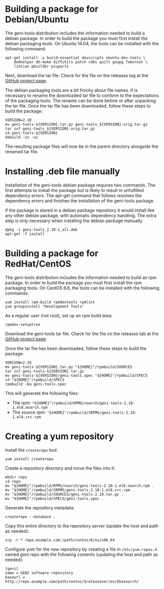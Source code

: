 # Building a package for Debian/Ubuntu

The geni-tools distribution includes the information needed to build a
debian package. In order to build the package you must first install
the debian packaging tools. On Ubuntu 14.04, the tools can be
installed with the following command:

```
apt-get install -y build-essential devscripts ubuntu-dev-tools \
    debhelper dh-make diffutils patch cdbs quilt gnupg fakeroot \
    lintian pbuilder piuparts
```

Next, download the tar file. Check for the file on the releases tag at
the [GitHub project page](https://github.com/GENI-NSF/geni-tools).

The debian packaging tools are a bit finicky about file names. It is
necessary to rename the downloaded tar file to conform to the
expectations of the packaging tools. The rename can be done before or
after unpacking the tar file. Once the tar file has been downloaded,
follow these steps to build the package:

```
VERSION=2.10
mv geni-tools-${VERSION}.tar.gz geni-tools_${VERSION}.orig.tar.gz
tar zxf geni-tools_${VERSION}.orig.tar.gz
cd geni-tools-${VERSION}
debuild -us -uc
```

The resulting package files will now be in the parent directory
alongside the renamed tar file.

# Installing .deb file manually
Installation of the geni-tools debian package requires two
commands. The first attempts to install the package but is likely to
result in unfulfilled dependency errors. The apt-get command that
follows resolves the dependency errors and finishes the installation
of the geni-tools package.

If the package is stored in a debian package repository it would
install like any other debian package, with automatic dependency
handling. The extra step is only necessary when installing the debian
package manually.

```
dpkg -i geni-tools_2.10-1_all.deb
apt-get -f install
```

# Building a package for RedHat/CentOS

The geni-tools distribution includes the information needed to build an
rpm package. In order to build the package you must first install
the rpm packaging tools. On CentOS 6.6, the tools can be
installed with the following commands:

```
yum install rpm-build rpmdevtools rpmlint
yum groupinstall "Development Tools"
```

As a regular user (not root), set up an rpm build area:

```
rpmdev-setuptree
```

Download the geni-tools tar file. Check for the file on the releases tab at
the [GitHub project page](https://github.com/GENI-NSF/geni-tools).

Once the tar file has been downloaded,
follow these steps to build the package:

```
VERSION=2.10
mv geni-tools-${VERSION}.tar.gz "${HOME}"/rpmbuild/SOURCES
tar zxf geni-tools-${VERSION}.tar.gz 
mv geni-tools-${VERSION}/geni-tools.spec "${HOME}"/rpmbuild/SPECS
cd "${HOME}"/rpmbuild/SPECS
rpmbuild -ba geni-tools.spec
```

This will generate the following files:
 * The rpm: `"${HOME}"/rpmbuild/RPMS/noarch/geni-tools-2.10-1.el6.noarch.rpm`
 * The source rpm: `"${HOME}"/rpmbuild/SRPMS/geni-tools-2.10-1.el6.src.rpm`

# Creating a yum repository

Install the `createrepo` tool:

```
yum install createrepo
```

Create a repository directory and move the files into it:

```
mkdir repo
cd repo
mv "${HOME}"/rpmbuild/RPMS/noarch/geni-tools-2.10-1.el6.noarch.rpm .
mv "${HOME}"/rpmbuild/SRPMS/geni-tools-2.10-1.el6.src.rpm .
mv "${HOME}"/rpmbuild/SOURCES/geni-tools-2.10.tar.gz .
mv "${HOME}"/rpmbuild/SPECS/geni-tools.spec .

```

Generate the repository metadata:

```
createrepo --database .
```

Copy this entire directory to the repository server
(update the host and path as needed):

```
scp -r * repo.example.com:/path/centos/6/os/x86_64
```

Configure yum for the new repository by creating a file
in `/etc/yum.repos.d` named geni.repo with the following
contents (updating the host and path as needed):

```
[geni]
name = GENI software repository
baseurl = http://repo.example.com/path/centos/$releasever/os/$basearch/
```
